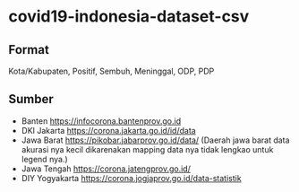# covid19-indonesia-dataset-csv

## Format
Kota/Kabupaten, Positif, Sembuh, Meninggal, ODP, PDP

## Sumber
- Banten https://infocorona.bantenprov.go.id
- DKI Jakarta https://corona.jakarta.go.id/id/data
- Jawa Barat https://pikobar.jabarprov.go.id/data/ (Daerah jawa barat data akurasi nya kecil dikarenakan mapping data nya tidak lengkao untuk legend nya.)
- Jawa Tengah https://corona.jatengprov.go.id/
- DIY Yogyakarta https://corona.jogjaprov.go.id/data-statistik
